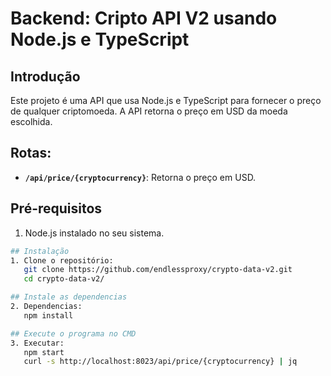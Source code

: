 # Backend: **Cripto API V2** usando **Node.js** e **TypeScript**

## Introdução
Este projeto é uma API que usa Node.js e TypeScript para fornecer o preço de qualquer criptomoeda. A API retorna o preço em USD da moeda escolhida.

## Rotas:
- **`/api/price/{cryptocurrency}`**: Retorna o preço em USD.

## Pré-requisitos
1. Node.js instalado no seu sistema.

```sh
## Instalação
1. Clone o repositório:
   git clone https://github.com/endlessproxy/crypto-data-v2.git
   cd crypto-data-v2/

## Instale as dependencias
2. Dependencias:
   npm install

## Execute o programa no CMD
3. Executar:
   npm start
   curl -s http://localhost:8023/api/price/{cryptocurrency} | jq
